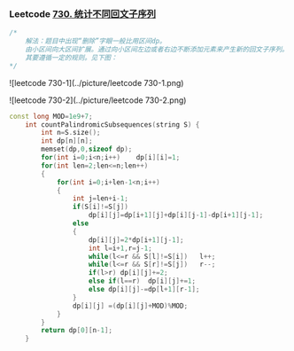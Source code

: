 ### Leetcode [730. 统计不同回文子序列](https://leetcode-cn.com/problems/count-different-palindromic-subsequences/)

```cpp
/*
	解法：题目中出现“删除”字眼一般比用区间dp。
	由小区间向大区间扩展。通过向小区间左边或者右边不断添加元素来产生新的回文子序列。
	其要遵循一定的规则。见下图：
*/
```

![leetcode 730-1](../picture/leetcode 730-1.png)

![leetcode 730-2](../picture/leetcode 730-2.png)

```cpp
const long MOD=1e9+7;
    int countPalindromicSubsequences(string S) {
        int n=S.size();
        int dp[n][n];
        memset(dp,0,sizeof dp);
        for(int i=0;i<n;i++)    dp[i][i]=1;
        for(int len=2;len<=n;len++)
        {
            for(int i=0;i+len-1<n;i++)
            {
                int j=len+i-1;
                if(S[i]!=S[j])
                    dp[i][j]=dp[i+1][j]+dp[i][j-1]-dp[i+1][j-1];
                else
                {
                    dp[i][j]=2*dp[i+1][j-1];
                    int l=i+1,r=j-1;
                    while(l<=r && S[l]!=S[i])   l++;
                    while(l<=r && S[r]!=S[j])   r--;
                    if(l>r) dp[i][j]+=2;
                    else if(l==r)  dp[i][j]+=1;
                    else dp[i][j]-=dp[l+1][r-1];
                }
                dp[i][j] =(dp[i][j]+MOD)%MOD;
            }
        }
        return dp[0][n-1];
    }
```



